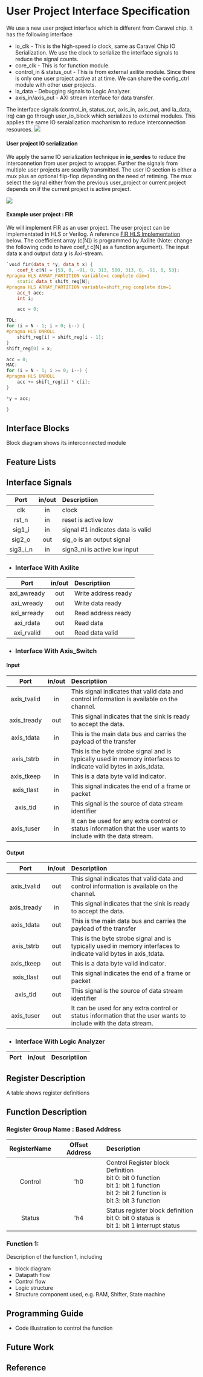 # User Project Interface Specification
We use a new user project interface which is different from Caravel chip. It has the following interface
- io_clk - This is the high-speed io clock, same as Caravel Chip IO Serialization. We use the clock to serialize the interface signals to reduce the signal counts.
- core_clk - This is for function module.
- control_in & status_out - This is from external axilite module. Since there is only one user project active at at time. We can share the config_ctrl module with other user projects.
- la_data - Debugging signals to Logic Analyzer.
- axis_in/axis_out - AXI stream interface for data transfer. 

The interface signals (control_in, status_out, axis_in, axis_out, and la_data, irq) can go through user_io_block which serializes to external modules. This applies the same IO seraialization machanism to reduce interconnection resources.
![](https://i.imgur.com/4UFnRJv.png)

#### User project IO serialization
We apply the same IO serialization technique in **io_serdes** to reduce the interconnetion from user project to wrapper. Further the signals from multiple user projects are searilly transmitted. The user IO section is either a mux plus an optional flip-flop depending on the need of retiming. The mux select the signal either from the previous user_project or current project depends on if the current project is active project.

![](https://i.imgur.com/iLH9tZR.png)

#### Example user project : FIR 
We will implement FIR as an user project. The user project can be implementated in HLS or Verilog.
A reference [FIR HLS Implementation](https://drive.google.com/drive/folders/1wLCObbCZG8J_jPthsk_LtaD3eCcifRRU?usp=sharing) below. The coefficient array (c[N]) is programmed by Axilite (Note: change the following code to have coef_t c[N] as a function argument). The input data **x** and output data **y** is Axi-stream.

```cpp
`void fir(data_t *y, data_t x) {
	coef_t c[N] = {53, 0, -91, 0, 313, 500, 313, 0, -91, 0, 53};
#pragma HLS ARRAY_PARTITION variable=c complete dim=1
	static data_t shift_reg[N];
#pragma HLS ARRAY_PARTITION variable=shift_reg complete dim=1
	acc_t acc;
	int i;

	acc = 0;

TDL:
for (i = N - 1; i > 0; i--) {
#pragma HLS UNROLL
	shift_reg[i] = shift_reg[i - 1];
}
shift_reg[0] = x;

acc = 0;
MAC:
for (i = N - 1; i >= 0; i--) {
#pragma HLS UNROLL
	acc += shift_reg[i] * c[i];
}

*y = acc;

}
```



## Interface Blocks
Block diagram shows its interconnected module

## Feature Lists


## Interface Signals


| Port   | in/out | Descriptiion |
|:------:|:------:|:------------ |
|  clk   |   in   | clock        |
| rst_n  |   in   | reset is active low        |
|sig1_i  | in | signal #1 indicates data is   valid |
|sig2_o  | out | sig_o is an output signal |
|sig3_i_n| in | sign3_ni is active low input |
* ### Interface With Axilite  
| Port| in/out | Descriptiion |
|:------:|:------:|:------------ |
|  axi_awready  |   out   |Write address ready|
|  axi_wready   |   out   |Write data ready   |
|  axi_arready  |   out   |Read address ready |
|  axi_rdata    |   out   |Read data          |
|  axi_rvalid   |   out   |Read data valid         |
* ### Interface With Axis_Switch
#### Input 
| Port | in/out | Descriptiion |
|:------:|:------:|:------------ |
|axis_tvalid | in  | This signal indicates that valid data and control information is available on the channel. |
|axis_tready | out | This signal indicates that the sink is ready to accept the data. |
|axis_tdata  | in  | This is the main data bus and carries the payload of the transfer |
|axis_tstrb  | in  | This is the byte strobe signal and is typically used in memory interfaces to indicate valid bytes in axis_tdata. |
|axis_tkeep  | in  | This is a data byte valid indicator. |
|axis_tlast  | in  | This signal indicates the end of a frame or packet |
|axis_tid    | in  |This signal is the source of data stream identifier  |
|axis_tuser  | in  | It can be used for any extra control or status information that the user wants to include with the data stream. |
#### Output 
| Port | in/out | Descriptiion |
|:------:|:------:|:------------ |
|axis_tvalid | out  | This signal indicates that valid data and control information is available on the channel. |
|axis_tready | in | This signal indicates that the sink is ready to accept the data. |
|axis_tdata  | out  | This is the main data bus and carries the payload of the transfer |
|axis_tstrb  | out  | This is the byte strobe signal and is typically used in memory interfaces to indicate valid bytes in axis_tdata. |
|axis_tkeep  | out  | This is a data byte valid indicator. |
|axis_tlast  | out  | This signal indicates the end of a frame or packet |
|axis_tid    | out  |This signal is the source of data stream identifier  |
|axis_tuser  | out  | It can be used for any extra control or status information that the user wants to include with the data stream. |

* ### Interface With Logic Analyzer
| Port | in/out | Descriptiion
|:------:|:------:|:------------ |
## Register Description
A table shows register definitions

## Function Description
### Register Group Name : Based Address

|RegisterName|Offset Address| Description |
|:----------:|:------------:| :-----------|
|Control     |'h0             | Control Register block Definition<br>bit 0: bit 0 function<br>bit 1: bit 1 function<br>bit 2: bit 2 function is<br>bit 3: bit 3 function |
|Status      | 'h4          | Status register block definition<br>bit 0: bit 0 status is<br>bit 1: bit 1 interrupt status|

### Function 1:
Description of the function 1, including 
- block diagram
- Datapath flow
- Control flow
- Logic structure
- Structure component used, e.g. RAM, Shifter, State machine 

## Programming Guide
- Code illustration to control the function

## Future Work

## Reference

